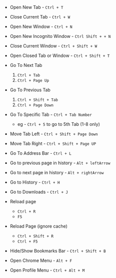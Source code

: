 - Open New Tab - `Ctrl + T`
- Close Current Tab - `Ctrl + W`

- Open New Window - `Ctrl + N`
- Open New Incognito Window - `Ctrl Shift + + N`
- Close Current Window - `Ctrl + Shift + W`

- Open Closed Tab or Window - `Ctrl + Shift + T`

- Go To Next Tab
  1.  `Ctrl + Tab`
  2.  `Ctrl + Page Up`

- Go To Previous Tab
  1.  `Ctrl + Shift + Tab`
  2.  `Ctrl + Page Down`

- Go To Specific Tab - `Ctrl + Tab Number`
  - eg - `Ctrl + 5` to go to 5th Tab (1-8 only)

- Move Tab Left - `Ctrl + Shift + Page Down`
- Move Tab Right - `Ctrl + Shift + Page UP`

- Go To Address Bar - `Ctrl + L`

- Go to previous page in history - `Alt + leftArrow`
- Go to next page in history - `Alt + rightArrow`

- Go to History - `Ctrl + H`
- Go to Downloads - `Ctrl + J`

- Reload page
  - `Ctrl + R`
  - `F5`

- Reload Page (ignore cache)
  - `Ctrl + Shift + R`
  - `Ctrl + F5`

- Hide/Show Bookmarks Bar - `Ctrl + Shift + B`

- Open Chrome Menu - `Alt + F`
- Open Profile Menu - `Ctrl + Alt + M`

